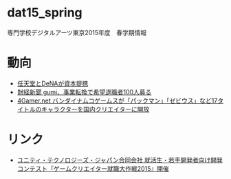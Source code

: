 # dat15_spring
専門学校デジタルアーツ東京2015年度　春学期情報

# 動向
- [任天堂とDeNAが資本提携](http://www.itmedia.co.jp/news/articles/1503/17/news099.html)
- [財経新聞 gumi、事業転換で希望退職者100人募る](http://news.nifty.com/cs/economy/economyalldetail/zaikei-20150328-242724/1.htm)
- [4Gamer.net バンダイナムコゲームスが「パックマン」「ゼビウス」など17タイトルのキャラクターを国内クリエイターに開放](http://www.4gamer.net/games/999/G999905/20150331011/?utm_content=buffer851e4&utm_medium=social&utm_source=twitter.com&utm_campaign=buffer)


# リンク
- [ユニティ・テクノロジーズ・ジャパン合同会社 就活生・若手開発者向け開発コンテスト『ゲームクリエイター就職大作戦2015』開催](http://japan.unity3d.com/blog/press/20150323)

